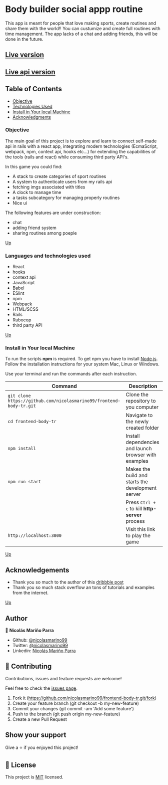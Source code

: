 # Body builder social appp routine

This app is meant for people that love making sports, create routines and share them with the world!!
You can custumize and create full routines with time management. The app lacks of a chat and adding friends, this will be done in the future.

## [Live version](https://frontend-body-tr.herokuapp.com/)
## [Live api version](https://backend-body-tr.herokuapp.com/api/v1/users)


## Table of Contents

- [Objective](#Objective)
- [Technologies Used](#Technologies-Used)
- [Install in Your local Machine](#Install-in-Your-local-Machine)
- [Acknowledgments](#Acknowledgments)

### Objective

The main goal of this project is to explore and learn to connect self-made api in rails with a react app, integrating modern technologies (EcmaScript, webpack, npm, context api, hooks etc...) for extending the capabilities of the tools (rails and react) while consuming third party API's.

In this game you could find:

- A stack to create categories of sport routines
- A system to authenticate users from my rails api
- fetching imgs associated with titles
- A clock to manage time
- a tasks subcategory for managing properly routines
- Nice ui

The following features are under construction:

- chat
- adding friend system
- sharing routines among poeple



[Up](#Table-of-Contents)



### Languages and technologies used 

- React
- hooks
- context api
- JavaScript
- Babel
- ESlint
- npm
- Webpack
- HTML/SCSS
- Rails
- Rubocop
- third party API

[Up](#Table-of-Contents)

### Install in Your local Machine

To run the scripts **npm** is required. To get npm you have to install [Node.js](https://nodejs.org). Follow the installation instructions for your system Mac, Linux or Windows.

Use your terminal and run the commands after each instruction.

| Command                                             | Description                                           |
| --------------------------------------------------- | ----------------------------------------------------- |
| `git clone https://github.com/nicolasmarino99/frontend-body-tr.git` | Clone the repository to you computer                  |
| `cd frontend-body-tr`                                          | Navigate to the newly created folder                  |
| `npm install`                                       | Install dependencies and launch browser with examples |
| `npm run start`                                         | Makes the build and starts the development server     |
|                                                     | Press `Ctrl + c` to kill **http-server** process      |
| `http://localhost:3000`                             | Visit this link to play the game                      |

[Up](#Table-of-Contents)

## Acknowledgements

- Thank you so much to the author of this [dribbble post](https://dribbble.com/shots/12515775-Fitness-Boxing-App)
- Thank you so much stack overflow an tons of tutorials and examples from the internet.


[Up](#Table-of-Contents)

## Author

:man: **Nicolás Mariño Parra**

- Github: [@nicolasmarino99](https://github.com/nicolasmarino99)
- Twitter: [@nicolasmarino99](https://twitter.com/nicolasmarino99)
- Linkedin: [Nicolás Mariño Parra](https://www.linkedin.com/in/nicol%C3%A1s-mari%C3%B1o-parra-45a707177/)

## 🤝 Contributing

Contributions, issues and feature requests are welcome!

Feel free to check the [issues page](https://github.com/nicolasmarino99/Phoom.git/issues).

1. Fork it (https://github.com/nicolasmarino99/frontend-body-tr.git/fork)
2. Create your feature branch (git checkout -b my-new-feature)
3. Commit your changes (git commit -am 'Add some feature')
4. Push to the branch (git push origin my-new-feature)
5. Create a new Pull Request

## Show your support

Give a ⭐️ if you enjoyed this project!

## 📝 License

This project is [MIT](lic.url) licensed.
